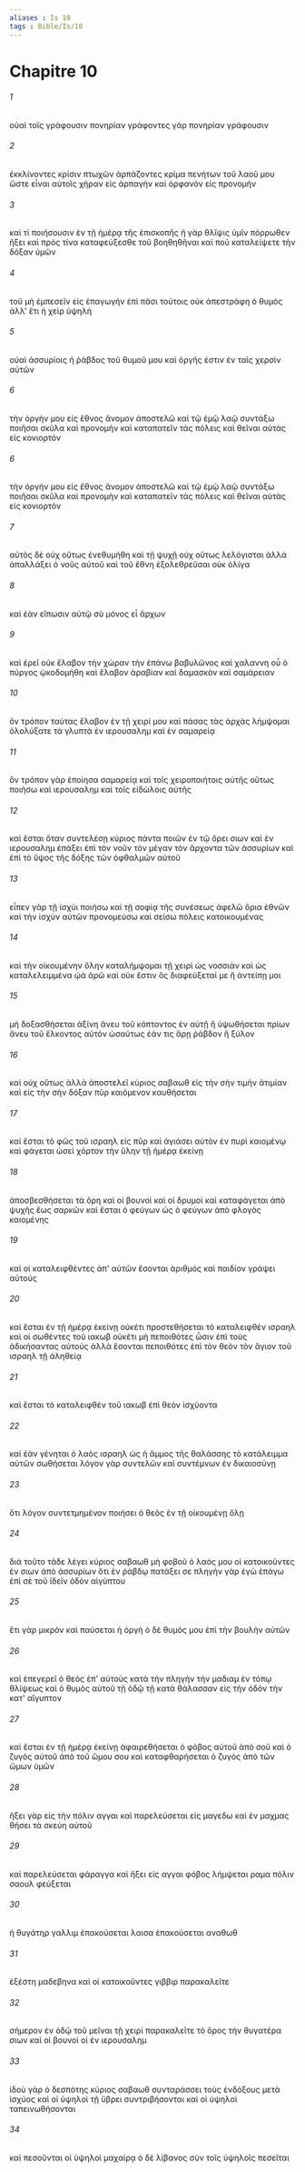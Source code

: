 ```yaml
---
aliases : Is 10
tags : Bible/Is/10
---
```


# Chapitre 10

###### 1
οὐαὶ τοῖς γράφουσιν πονηρίαν γράφοντες γὰρ πονηρίαν γράφουσιν
###### 2
ἐκκλίνοντες κρίσιν πτωχῶν ἁρπάζοντες κρίμα πενήτων τοῦ λαοῦ μου ὥστε εἶναι αὐτοῖς χήραν εἰς ἁρπαγὴν καὶ ὀρφανὸν εἰς προνομήν
###### 3
καὶ τί ποιήσουσιν ἐν τῇ ἡμέρᾳ τῆς ἐπισκοπῆς ἡ γὰρ θλῖψις ὑμῖν πόρρωθεν ἥξει καὶ πρὸς τίνα καταφεύξεσθε τοῦ βοηθηθῆναι καὶ ποῦ καταλείψετε τὴν δόξαν ὑμῶν
###### 4
τοῦ μὴ ἐμπεσεῖν εἰς ἐπαγωγήν ἐπὶ πᾶσι τούτοις οὐκ ἀπεστράφη ὁ θυμός ἀλλ' ἔτι ἡ χεὶρ ὑψηλή
###### 5
οὐαὶ ἀσσυρίοις ἡ ῥάβδος τοῦ θυμοῦ μου καὶ ὀργῆς ἐστιν ἐν ταῖς χερσὶν αὐτῶν
###### 6
τὴν ὀργήν μου εἰς ἔθνος ἄνομον ἀποστελῶ καὶ τῷ ἐμῷ λαῷ συντάξω ποιῆσαι σκῦλα καὶ προνομὴν καὶ καταπατεῖν τὰς πόλεις καὶ θεῖναι αὐτὰς εἰς κονιορτόν
###### 6
τὴν ὀργήν μου εἰς ἔθνος ἄνομον ἀποστελῶ καὶ τῷ ἐμῷ λαῷ συντάξω ποιῆσαι σκῦλα καὶ προνομὴν καὶ καταπατεῖν τὰς πόλεις καὶ θεῖναι αὐτὰς εἰς κονιορτόν
###### 7
αὐτὸς δὲ οὐχ οὕτως ἐνεθυμήθη καὶ τῇ ψυχῇ οὐχ οὕτως λελόγισται ἀλλὰ ἀπαλλάξει ὁ νοῦς αὐτοῦ καὶ τοῦ ἔθνη ἐξολεθρεῦσαι οὐκ ὀλίγα
###### 8
καὶ ἐὰν εἴπωσιν αὐτῷ σὺ μόνος εἶ ἄρχων
###### 9
καὶ ἐρεῖ οὐκ ἔλαβον τὴν χώραν τὴν ἐπάνω βαβυλῶνος καὶ χαλαννη οὗ ὁ πύργος ᾠκοδομήθη καὶ ἔλαβον ἀραβίαν καὶ δαμασκὸν καὶ σαμάρειαν
###### 10
ὃν τρόπον ταύτας ἔλαβον ἐν τῇ χειρί μου καὶ πάσας τὰς ἀρχὰς λήμψομαι ὀλολύξατε τὰ γλυπτὰ ἐν ιερουσαλημ καὶ ἐν σαμαρείᾳ
###### 11
ὃν τρόπον γὰρ ἐποίησα σαμαρείᾳ καὶ τοῖς χειροποιήτοις αὐτῆς οὕτως ποιήσω καὶ ιερουσαλημ καὶ τοῖς εἰδώλοις αὐτῆς
###### 12
καὶ ἔσται ὅταν συντελέσῃ κύριος πάντα ποιῶν ἐν τῷ ὄρει σιων καὶ ἐν ιερουσαλημ ἐπάξει ἐπὶ τὸν νοῦν τὸν μέγαν τὸν ἄρχοντα τῶν ἀσσυρίων καὶ ἐπὶ τὸ ὕψος τῆς δόξης τῶν ὀφθαλμῶν αὐτοῦ
###### 13
εἶπεν γάρ τῇ ἰσχύι ποιήσω καὶ τῇ σοφίᾳ τῆς συνέσεως ἀφελῶ ὅρια ἐθνῶν καὶ τὴν ἰσχὺν αὐτῶν προνομεύσω καὶ σείσω πόλεις κατοικουμένας
###### 14
καὶ τὴν οἰκουμένην ὅλην καταλήμψομαι τῇ χειρὶ ὡς νοσσιὰν καὶ ὡς καταλελειμμένα ᾠὰ ἀρῶ καὶ οὐκ ἔστιν ὃς διαφεύξεταί με ἢ ἀντείπῃ μοι
###### 15
μὴ δοξασθήσεται ἀξίνη ἄνευ τοῦ κόπτοντος ἐν αὐτῇ ἢ ὑψωθήσεται πρίων ἄνευ τοῦ ἕλκοντος αὐτόν ὡσαύτως ἐάν τις ἄρῃ ῥάβδον ἢ ξύλον
###### 16
καὶ οὐχ οὕτως ἀλλὰ ἀποστελεῖ κύριος σαβαωθ εἰς τὴν σὴν τιμὴν ἀτιμίαν καὶ εἰς τὴν σὴν δόξαν πῦρ καιόμενον καυθήσεται
###### 17
καὶ ἔσται τὸ φῶς τοῦ ισραηλ εἰς πῦρ καὶ ἁγιάσει αὐτὸν ἐν πυρὶ καιομένῳ καὶ φάγεται ὡσεὶ χόρτον τὴν ὕλην τῇ ἡμέρᾳ ἐκείνῃ
###### 18
ἀποσβεσθήσεται τὰ ὄρη καὶ οἱ βουνοὶ καὶ οἱ δρυμοί καὶ καταφάγεται ἀπὸ ψυχῆς ἕως σαρκῶν καὶ ἔσται ὁ φεύγων ὡς ὁ φεύγων ἀπὸ φλογὸς καιομένης
###### 19
καὶ οἱ καταλειφθέντες ἀπ' αὐτῶν ἔσονται ἀριθμός καὶ παιδίον γράψει αὐτούς
###### 20
καὶ ἔσται ἐν τῇ ἡμέρᾳ ἐκείνῃ οὐκέτι προστεθήσεται τὸ καταλειφθὲν ισραηλ καὶ οἱ σωθέντες τοῦ ιακωβ οὐκέτι μὴ πεποιθότες ὦσιν ἐπὶ τοὺς ἀδικήσαντας αὐτούς ἀλλὰ ἔσονται πεποιθότες ἐπὶ τὸν θεὸν τὸν ἅγιον τοῦ ισραηλ τῇ ἀληθείᾳ
###### 21
καὶ ἔσται τὸ καταλειφθὲν τοῦ ιακωβ ἐπὶ θεὸν ἰσχύοντα
###### 22
καὶ ἐὰν γένηται ὁ λαὸς ισραηλ ὡς ἡ ἄμμος τῆς θαλάσσης τὸ κατάλειμμα αὐτῶν σωθήσεται λόγον γὰρ συντελῶν καὶ συντέμνων ἐν δικαιοσύνῃ
###### 23
ὅτι λόγον συντετμημένον ποιήσει ὁ θεὸς ἐν τῇ οἰκουμένῃ ὅλῃ
###### 24
διὰ τοῦτο τάδε λέγει κύριος σαβαωθ μὴ φοβοῦ ὁ λαός μου οἱ κατοικοῦντες ἐν σιων ἀπὸ ἀσσυρίων ὅτι ἐν ῥάβδῳ πατάξει σε πληγὴν γὰρ ἐγὼ ἐπάγω ἐπὶ σὲ τοῦ ἰδεῖν ὁδὸν αἰγύπτου
###### 25
ἔτι γὰρ μικρὸν καὶ παύσεται ἡ ὀργή ὁ δὲ θυμός μου ἐπὶ τὴν βουλὴν αὐτῶν
###### 26
καὶ ἐπεγερεῖ ὁ θεὸς ἐπ' αὐτοὺς κατὰ τὴν πληγὴν τὴν μαδιαμ ἐν τόπῳ θλίψεως καὶ ὁ θυμὸς αὐτοῦ τῇ ὁδῷ τῇ κατὰ θάλασσαν εἰς τὴν ὁδὸν τὴν κατ' αἴγυπτον
###### 27
καὶ ἔσται ἐν τῇ ἡμέρᾳ ἐκείνῃ ἀφαιρεθήσεται ὁ φόβος αὐτοῦ ἀπὸ σοῦ καὶ ὁ ζυγὸς αὐτοῦ ἀπὸ τοῦ ὤμου σου καὶ καταφθαρήσεται ὁ ζυγὸς ἀπὸ τῶν ὤμων ὑμῶν
###### 28
ἥξει γὰρ εἰς τὴν πόλιν αγγαι καὶ παρελεύσεται εἰς μαγεδω καὶ ἐν μαχμας θήσει τὰ σκεύη αὐτοῦ
###### 29
καὶ παρελεύσεται φάραγγα καὶ ἥξει εἰς αγγαι φόβος λήμψεται ραμα πόλιν σαουλ φεύξεται
###### 30
ἡ θυγάτηρ γαλλιμ ἐπακούσεται λαισα ἐπακούσεται αναθωθ
###### 31
ἐξέστη μαδεβηνα καὶ οἱ κατοικοῦντες γιββιρ παρακαλεῖτε
###### 32
σήμερον ἐν ὁδῷ τοῦ μεῖναι τῇ χειρὶ παρακαλεῖτε τὸ ὄρος τὴν θυγατέρα σιων καὶ οἱ βουνοὶ οἱ ἐν ιερουσαλημ
###### 33
ἰδοὺ γὰρ ὁ δεσπότης κύριος σαβαωθ συνταράσσει τοὺς ἐνδόξους μετὰ ἰσχύος καὶ οἱ ὑψηλοὶ τῇ ὕβρει συντριβήσονται καὶ οἱ ὑψηλοὶ ταπεινωθήσονται
###### 34
καὶ πεσοῦνται οἱ ὑψηλοὶ μαχαίρᾳ ὁ δὲ λίβανος σὺν τοῖς ὑψηλοῖς πεσεῖται
